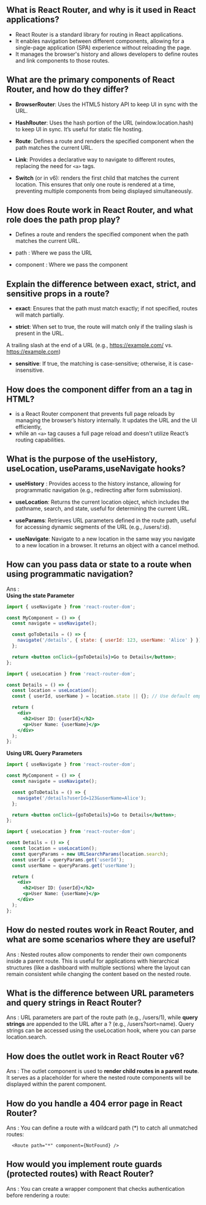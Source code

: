 
## What is React Router, and why is it used in React applications?
   - React Router is a standard library for routing in React applications.
   - It enables navigation between different components, allowing for a single-page application (SPA) experience without reloading the page.
   -  It manages the browser's history and allows developers to define routes and link components to those routes.

## What are the primary components of React Router, and how do they differ?

  - **BrowserRouter**: Uses the HTML5 history API to keep UI in sync with the URL.

   - **HashRouter**: Uses the hash portion of the URL (window.location.hash) to keep UI in sync. It’s useful for static file hosting.

   - **Route**: Defines a route and renders the specified component when the path matches the current URL.

   - **Link**: Provides a declarative way to navigate to different routes, replacing the need for `<a>` tags.

   - **Switch** (or <Routes> in v6): renders the first child <Route> that matches the current location. This ensures that only one route is rendered at a time, preventing multiple components from being displayed simultaneously.

## How does Route work in React Router, and what role does the path prop play?
   - Defines a route and renders the specified component when the path matches the current URL.

   - path : Where we pass the URL

   - component : Where we pass the component

## Explain the difference between exact, strict, and sensitive props in a route?

   - **exact**: Ensures that the path must match exactly; if not specified, routes will match partially.

   - **strict**: When set to true, the route will match only if the trailing slash is present in the URL.

   
   A trailing slash at the end of a URL (e.g., https://example.com/ vs. https://example.com) 
   
   - **sensitive**: If true, the matching is case-sensitive; otherwise, it is case-insensitive.

## How does the <Link> component differ from an a tag in HTML?
   - <Link> is a React Router component that prevents full page reloads by managing the browser’s history internally. It updates the URL and the UI efficiently, 
   - while an ``<a>`` tag causes a full page reload and doesn't utilize React’s routing capabilities.

## What is the purpose of the useHistory, useLocation, useParams,useNavigate hooks?

  - **useHistory** : Provides access to the history instance, allowing for programmatic navigation (e.g., redirecting after form submission).

   - **useLocation**: Returns the current location object, which includes the pathname, search, and state, useful for determining the current URL.

   - **useParams**: Retrieves URL parameters defined in the route path, useful for accessing dynamic segments of the URL (e.g., /users/:id).

   - **useNavigate**: Navigate to a new location in the same way you navigate to a new location in a browser. It returns an object with a cancel method.


## How can you pass data or state to a route when using programmatic navigation?

Ans :  
**Using the state Parameter**
```jsx
import { useNavigate } from 'react-router-dom';

const MyComponent = () => {
  const navigate = useNavigate();

  const goToDetails = () => {
    navigate('/details', { state: { userId: 123, userName: 'Alice' } });
  };

  return <button onClick={goToDetails}>Go to Details</button>;
};

```
```jsx
import { useLocation } from 'react-router-dom';

const Details = () => {
  const location = useLocation();
  const { userId, userName } = location.state || {}; // Use default empty object to avoid errors

  return (
    <div>
      <h2>User ID: {userId}</h2>
      <p>User Name: {userName}</p>
    </div>
  );
};

```
**Using URL Query Parameters**

```jsx
import { useNavigate } from 'react-router-dom';

const MyComponent = () => {
  const navigate = useNavigate();

  const goToDetails = () => {
    navigate('/details?userId=123&userName=Alice');
  };

  return <button onClick={goToDetails}>Go to Details</button>;
};

```

```jsx
import { useLocation } from 'react-router-dom';

const Details = () => {
  const location = useLocation();
  const queryParams = new URLSearchParams(location.search);
  const userId = queryParams.get('userId');
  const userName = queryParams.get('userName');

  return (
    <div>
      <h2>User ID: {userId}</h2>
      <p>User Name: {userName}</p>
    </div>
  );
};

```

## How do nested routes work in React Router, and what are some scenarios where they are useful?

Ans : Nested routes allow components to render their own <Route> components inside a parent route. This is useful for applications with hierarchical structures (like a dashboard with multiple sections) where the layout can remain consistent while changing the content based on the nested route.


## What is the difference between URL parameters and query strings in React Router?

Ans : URL parameters are part of the route path (e.g., /users/1), while **query strings** are appended to the URL after a ? (e.g., /users?sort=name). Query strings can be accessed using the useLocation hook, where you can parse location.search.


## How does the outlet work in React Router v6?

Ans : The outlet component is used to **render child routes in a parent route**. It serves as a placeholder for where the nested route components will be displayed within the parent component.


## How do you handle a 404 error page in React Router?
   
Ans : You can define a route with a wildcard path (*) to catch all unmatched routes:
      
      <Route path="*" component={NotFound} />
      

## How would you implement route guards (protected routes) with React Router?

Ans : You can create a wrapper component that checks authentication before rendering a route:
